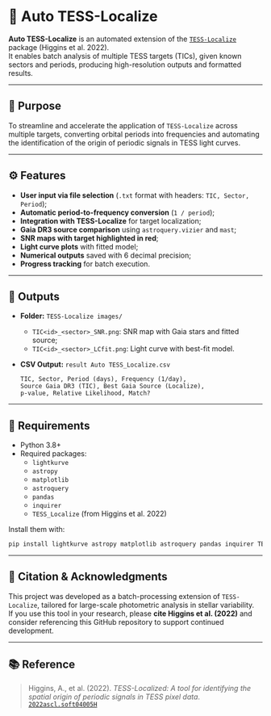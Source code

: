 
# 🚀 Auto TESS-Localize

**Auto TESS-Localize** is an automated extension of the [`TESS-Localize`](https://github.com/Higgins21/TESS-Localized) package (Higgins et al. 2022).  
It enables batch analysis of multiple TESS targets (TICs), given known sectors and periods, producing high-resolution outputs and formatted results.

---

## 🧭 Purpose

To streamline and accelerate the application of `TESS-Localize` across multiple targets, converting orbital periods into frequencies and automating the identification of the origin of periodic signals in TESS light curves.

---

## ⚙️ Features

- **User input via file selection** (`.txt` format with headers: `TIC, Sector, Period`);
- **Automatic period-to-frequency conversion** (`1 / period`);
- **Integration with TESS-Localize** for target localization;
- **Gaia DR3 source comparison** using `astroquery.vizier` and `mast`;
- **SNR maps with target highlighted in red**;
- **Light curve plots** with fitted model;
- **Numerical outputs** saved with 6 decimal precision;
- **Progress tracking** for batch execution.

---

## 📁 Outputs

- **Folder:** `TESS-Localize images/`
  - `TIC<id>_<sector>_SNR.png`: SNR map with Gaia stars and fitted source;
  - `TIC<id>_<sector>_LCfit.png`: Light curve with best-fit model.

- **CSV Output:** `result Auto TESS_Localize.csv`
  ```csv
  TIC, Sector, Period (days), Frequency (1/day),
  Source Gaia DR3 (TIC), Best Gaia Source (Localize),
  p-value, Relative Likelihood, Match?
  ```

---

## 🧪 Requirements

- Python 3.8+
- Required packages:
  - `lightkurve`
  - `astropy`
  - `matplotlib`
  - `astroquery`
  - `pandas`
  - `inquirer`
  - `TESS_Localize` (from Higgins et al. 2022)

Install them with:

```bash
pip install lightkurve astropy matplotlib astroquery pandas inquirer TESS_Localize
```

---

## 🙌 Citation & Acknowledgments

This project was developed as a batch-processing extension of `TESS-Localize`, tailored for large-scale photometric analysis in stellar variability.  
If you use this tool in your research, please **cite Higgins et al. (2022)** and consider referencing this GitHub repository to support continued development.

---

## 📚 Reference

> Higgins, A., et al. (2022). *TESS-Localized: A tool for identifying the spatial origin of periodic signals in TESS pixel data*.  
> [`2022ascl.soft04005H`](https://ui.adsabs.harvard.edu/abs/2022ascl.soft04005H/abstract)
